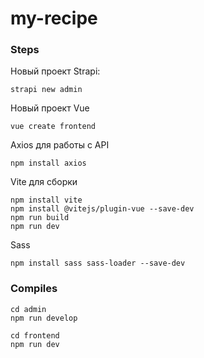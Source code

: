 # my-recipe

### Steps

Новый проект Strapi:
```
strapi new admin
```

Новый проект Vue
```
vue create frontend
```

Axios для работы с API
```
npm install axios
```

Vite для сборки
```
npm install vite
npm install @vitejs/plugin-vue --save-dev
npm run build
npm run dev
```

Sass
```
npm install sass sass-loader --save-dev
```

### Compiles

```
cd admin
npm run develop

cd frontend
npm run dev
```